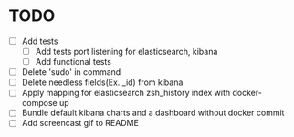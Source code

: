 # TODO

- [ ] Add tests
  - [ ] Add tests port listening for elasticsearch, kibana
  - [ ] Add functional tests
- [ ] Delete 'sudo' in command
- [ ] Delete needless fields(Ex. _id) from kibana
- [ ] Apply mapping for elasticsearch zsh_history index with docker-compose up
- [ ] Bundle default kibana charts and a dashboard without docker commit
- [ ] Add screencast gif to README
